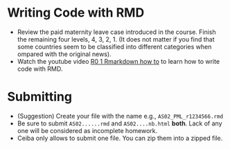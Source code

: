 # Writing Code with RMD
* Review the paid maternity leave case introduced in the course. Finish the remaining four levels, 4, 3, 2, 1. (It does not matter if you find that some countries seem to be classified into different categories when ompared with the original news). 
* Watch the youtube video [R0 1 Rmarkdown how to](https://youtu.be/xVXUZShYfEI) to learn how to write code with RMD.

# Submitting
* (Suggestion) Create your file with the name e.g., `AS02_PML_r1234566.rmd`
* Be sure to submit `AS02......rmd` and `AS02....nb.html` **both**. Lack of any one will be considered as incomplete homework.
* Ceiba only allows to submit one file. You can zip them into a zipped file.
